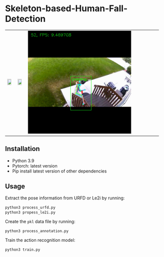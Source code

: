 # Skeleton-based-Human-Fall-Detection


<table align="center">
  <tr>
    <td>
      <img src="https://github.com/MyNameIsPHP/Skeleton-based-Human-Fall-Detection/blob/main/example_output_1.gif" width="80%" height="80%">
    </td>
    <td>
      <img src="https://github.com/MyNameIsPHP/Skeleton-based-Human-Fall-Detection/blob/main/example_output_2.gif" width="80%" height="80%">
    </td>
    <td>
      <img src="https://github.com/MyNameIsPHP/Skeleton-based-Human-Fall-Detection/blob/main/example_output_3.gif" width="80%" height="80%">
    </td>
  </tr>
</table>



## Installation
- Python 3.9
- Pytorch: latest version
- Pip install latest version of other dependencies 

## Usage

Extract the pose information from URFD or Le2i by running:
```
python3 process_urfd.py
python3 propess_le2i.py
```

Create the `pkl` data file by running:
```
python3 process_annotation.py
```

Train the action recognition model:
```
python3 train.py
```
